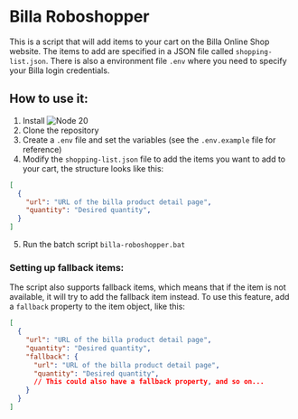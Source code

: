 # Billa Roboshopper

This is a script that will add items to your cart on the Billa Online Shop website.
The items to add are specified in a JSON file called `shopping-list.json`.
There is also a environment file `.env` where you need to specify your Billa login credentials.

## How to use it:

1. Install ![Node 20](https://nodejs.org/en/download)
2. Clone the repository
3. Create a `.env` file and set the variables (see the `.env.example` file for reference)
4. Modify the `shopping-list.json` file to add the items you want to add to your cart, the structure looks like this:

```json
[
  {
    "url": "URL of the billa product detail page",
    "quantity": "Desired quantity",
  }
]
```

5. Run the batch script `billa-roboshopper.bat`

### Setting up fallback items:

The script also supports fallback items, which means that if the item is not available, it will try to add the fallback item instead. To use this feature, add a `fallback` property to the item object, like this:

```json
[
  {
    "url": "URL of the billa product detail page",
    "quantity": "Desired quantity",
    "fallback": {
      "url": "URL of the billa product detail page",
      "quantity": "Desired quantity",
      // This could also have a fallback property, and so on...   
    }
  }
]
```
